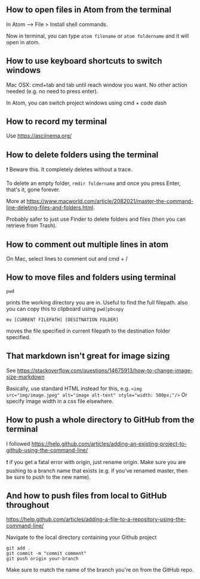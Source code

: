 ## How to open files in Atom from the terminal

In Atom --> File > Install shell commands.

Now in terminal, you can type ```atom filename``` or ```atom foldername``` and it will open in atom.

## How to use keyboard shortcuts to switch windows

Mac OSX: cmd+tab and tab until reach window you want. No other action needed (e.g. no need to press enter).

In Atom, you can switch project windows using cmd + code dash

## How to record my terminal  

Use https://asciinema.org/

## How to delete folders using the terminal

:exclamation: Beware this. It completely deletes without a trace.

To delete an empty folder, ```rmdir foldername``` and once you press Enter, that's it, gone forever.

More at https://www.macworld.com/article/2082021/master-the-command-line-deleting-files-and-folders.html.

Probably safer to just use Finder to delete folders and files (then you can retrieve from Trash).

## How to comment out multiple lines in atom

On Mac, select lines to comment out and cmd + /

## How to move files and folders using terminal

```
pwd
```
prints the working directory you are in. Useful to find the full filepath. also you can copy this to clipboard using ```pwd|pbcopy```

```
mv [CURRENT FILEPATH] [DESITNATION FOLDER]
```
moves the file specified in current filepath to the destination folder specified.

## That markdown isn't great for image sizing

See https://stackoverflow.com/questions/14675913/how-to-change-image-size-markdown

Basically, use standard HTML instead for this, e.g. ```<img src="img/image.jpeg" alt="image alt-text" style="width: 500px;"/>```
Or specify image width in a css file elsewhere.

## How to push a whole directory to GitHub from the terminal

I followed https://help.github.com/articles/adding-an-existing-project-to-github-using-the-command-line/

:exclamation: if you get a fatal error with origin, just rename origin. Make sure you are pushing to a branch name that exists (e.g. if you've renamed master, then be sure to push to the new name).

## And how to push files from local to GitHub throughout

https://help.github.com/articles/adding-a-file-to-a-repository-using-the-command-line/

Navigate to the local directory containing your Github project
```
git add .
git commit -m "commit comment"
git push origin your-branch
```
Make sure to match the name of the branch you're on from the GitHub repo.
